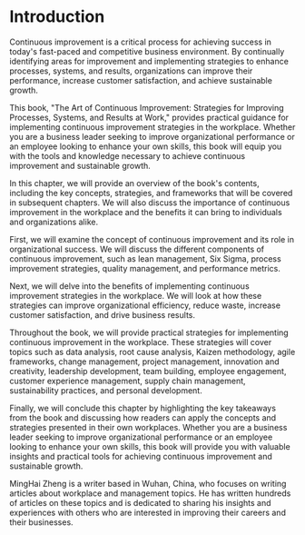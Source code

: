 # Introduction

Continuous improvement is a critical process for achieving success in today's fast-paced and competitive business environment. By continually identifying areas for improvement and implementing strategies to enhance processes, systems, and results, organizations can improve their performance, increase customer satisfaction, and achieve sustainable growth.

This book, "The Art of Continuous Improvement: Strategies for Improving Processes, Systems, and Results at Work," provides practical guidance for implementing continuous improvement strategies in the workplace. Whether you are a business leader seeking to improve organizational performance or an employee looking to enhance your own skills, this book will equip you with the tools and knowledge necessary to achieve continuous improvement and sustainable growth.

In this chapter, we will provide an overview of the book's contents, including the key concepts, strategies, and frameworks that will be covered in subsequent chapters. We will also discuss the importance of continuous improvement in the workplace and the benefits it can bring to individuals and organizations alike.

First, we will examine the concept of continuous improvement and its role in organizational success. We will discuss the different components of continuous improvement, such as lean management, Six Sigma, process improvement strategies, quality management, and performance metrics.

Next, we will delve into the benefits of implementing continuous improvement strategies in the workplace. We will look at how these strategies can improve organizational efficiency, reduce waste, increase customer satisfaction, and drive business results.

Throughout the book, we will provide practical strategies for implementing continuous improvement in the workplace. These strategies will cover topics such as data analysis, root cause analysis, Kaizen methodology, agile frameworks, change management, project management, innovation and creativity, leadership development, team building, employee engagement, customer experience management, supply chain management, sustainability practices, and personal development.

Finally, we will conclude this chapter by highlighting the key takeaways from the book and discussing how readers can apply the concepts and strategies presented in their own workplaces. Whether you are a business leader seeking to improve organizational performance or an employee looking to enhance your own skills, this book will provide you with valuable insights and practical tools for achieving continuous improvement and sustainable growth.

MingHai Zheng is a writer based in Wuhan, China, who focuses on writing articles about workplace and management topics. He has written hundreds of articles on these topics and is dedicated to sharing his insights and experiences with others who are interested in improving their careers and their businesses.
